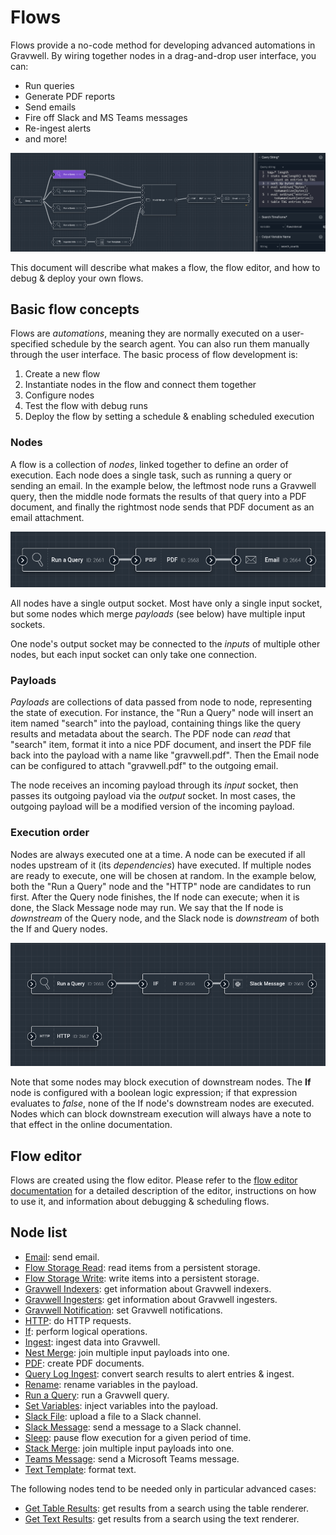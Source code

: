 # Flows

Flows provide a no-code method for developing advanced automations in Gravwell. By wiring together nodes in a drag-and-drop user interface, you can:

* Run queries
* Generate PDF reports
* Send emails
* Fire off Slack and MS Teams messages
* Re-ingest alerts
* and more!

![](flows.png)

This document will describe what makes a flow, the flow editor, and how to debug & deploy your own flows.

## Basic flow concepts

Flows are *automations*, meaning they are normally executed on a user-specified schedule by the search agent. You can also run them manually through the user interface. The basic process of flow development is:

1. Create a new flow
2. Instantiate nodes in the flow and connect them together
3. Configure nodes
4. Test the flow with debug runs
5. Deploy the flow by setting a schedule & enabling scheduled execution

### Nodes

A flow is a collection of *nodes*, linked together to define an order of execution. Each node does a single task, such as running a query or sending an email. In the example below, the leftmost node runs a Gravwell query, then the middle node formats the results of that query into a PDF document, and finally the rightmost node sends that PDF document as an email attachment.

![](nodes.png)

All nodes have a single output socket. Most have only a single input socket, but some nodes which merge *payloads* (see below) have multiple input sockets.

One node's output socket may be connected to the *inputs* of multiple other nodes, but each input socket can only take one connection.

### Payloads

*Payloads* are collections of data passed from node to node, representing the state of execution. For instance, the "Run a Query" node will insert an item named "search" into the payload, containing things like the query results and metadata about the search. The PDF node can *read* that "search" item, format it into a nice PDF document, and insert the PDF file back into the payload with a name like "gravwell.pdf". Then the Email node can be configured to attach "gravwell.pdf" to the outgoing email.

The node receives an incoming payload through its *input* socket, then passes its outgoing payload via the *output* socket. In most cases, the outgoing payload will be a modified version of the incoming payload.

### Execution order

Nodes are always executed one at a time. A node can be executed if all nodes upstream of it (its *dependencies*) have executed. If multiple nodes are ready to execute, one will be chosen at random. In the example below, both the "Run a Query" node and the "HTTP" node are candidates to run first. After the Query node finishes, the If node can execute; when it is done, the Slack Message node may run. We say that the If node is *downstream* of the Query node, and the Slack node is *downstream* of both the If and Query nodes.

![](execution.png)

Note that some nodes may block execution of downstream nodes. The **If** node is configured with a boolean logic expression; if that expression evaluates to *false*, none of the If node's downstream nodes are executed. Nodes which can block downstream execution will always have a note to that effect in the online documentation.

## Flow editor

Flows are created using the flow editor. Please refer to the [flow editor documentation](editor.md) for a detailed description of the editor, instructions on how to use it, and information about debugging & scheduling flows.

## Node list

* [Email](nodes/email.md): send email.
* [Flow Storage Read](nodes/storageread.md): read items from a persistent storage.
* [Flow Storage Write](nodes/storagewrite.md): write items into a persistent storage.
* [Gravwell Indexers](nodes/indexerinfo.md): get information about Gravwell indexers.
* [Gravwell Ingesters](nodes/ingesterinfo.md): get information about Gravwell ingesters.
* [Gravwell Notification](nodes/notification.md): set Gravwell notifications.
* [HTTP](nodes/http.md): do HTTP requests.
* [If](nodes/if.md): perform logical operations.
* [Ingest](nodes/ingest.md): ingest data into Gravwell.
* [Nest Merge](nodes/nestmerge.md): join multiple input payloads into one.
* [PDF](nodes/pdf.md): create PDF documents.
* [Query Log Ingest](nodes/queryalert.md): convert search results to alert entries & ingest.
* [Rename](nodes/rename.md): rename variables in the payload.
* [Run a Query](nodes/runquery.md): run a Gravwell query.
* [Set Variables](nodes/inject.md): inject variables into the payload.
* [Slack File](nodes/slackfile.md): upload a file to a Slack channel.
* [Slack Message](nodes/slackmessage.md): send a message to a Slack channel.
* [Sleep](nodes/sleep.md): pause flow execution for a given period of time.
* [Stack Merge](nodes/stackmerge.md): join multiple input payloads into one.
* [Teams Message](nodes/teams.md): send a Microsoft Teams message.
* [Text Template](nodes/template.md): format text.

The following nodes tend to be needed only in particular advanced cases:

* [Get Table Results](nodes/gettableresults.md): get results from a search using the table renderer.
* [Get Text Results](nodes/gettextresults.md): get results from a search using the text renderer.